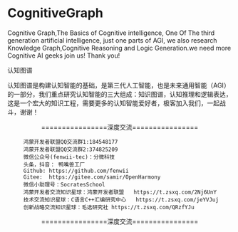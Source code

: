 # CognitiveGraph
Cognitive Graph,The Basics of  Cognitive intelligence,  One Of The third generation artificial intelligence, just one parts of AGI, we also research Knowledge Graph,Cognitive Reasoning and Logic Generation.we need more Cognitive AI geeks join us! Thank you!

认知图谱

认知图谱是构建认知智能的基础，是第三代人工智能，也是未来通用智能（AGI）的一部分，我们重点研究认知智能的三大组成：知识图谱，认知推理和逻辑表达，这是一个宏大的知识工程，需要更多的认知智能爱好者，极客加入我们，一起战斗，谢谢！


<p align="center">
================深度交流================
</p>

<p align="center">
  
		 鸿蒙开发者联盟QQ交流群1:184548177
		 鸿蒙开发者联盟QQ交流群2:374825209
		 微信公众号(fenwii-tec)：分微科技
		 头条，抖音： 鸭嘴兽工厂
		 Github: https://github.com/fenwii
		 Gitee:  https://gitee.com/samir/OpenHarmony
		 微信小助理号：SocratesSchool
		 鸿蒙开发者交流知识星球：鸿蒙开发者联盟   https://t.zsxq.com/2Nj6UnY 
		 技术交流知识星球：C语言C++汇编研究中心   https://t.zsxq.com/jeYVJuj
		 创新战略交流知识星球：毛选研究社 https://t.zsxq.com/QRzfYJu 
</p>  
<p align="center">
================深度交流================
</p>
